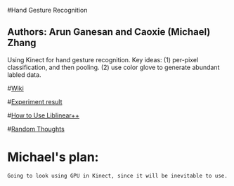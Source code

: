 #Hand Gesture Recognition
## Authors: Arun Ganesan and Caoxie (Michael) Zhang

Using Kinect for hand gesture recognition. Key ideas: (1) per-pixel classification, and then pooling. (2) use color glove to generate abundant labled data.

#[Wiki]

#[Experiment result]

#[How to Use Liblinear++]

#[Random Thoughts]

# Michael's plan:
    Going to look using GPU in Kinect, since it will be inevitable to use. 

[Experiment result]: https://github.com/arunganesan/hand-gesture-recognition/wiki/Experimental-Results

[Wiki]: https://github.com/arunganesan/hand-gesture-recognition/wiki

[How to Use Liblinear++]: https://github.com/arunganesan/hand-gesture-recognition/wiki/liblinear++

[Random Thoughts]: https://github.com/arunganesan/hand-gesture-recognition/wiki/Random-Thoughts